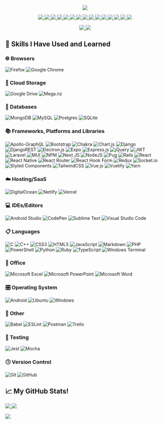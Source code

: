<p align="center">
  <img src="https://capsule-render.vercel.app/api?type=waving&color=gradient&text=Hello🤗!" />
</p>

<p align="center">
  <a href="https://dev.to/yellowflash2041">
    <img src="https://img.shields.io/badge/dev.to-0A0A0A?style=for-the-badge&logo=dev.to"/>
  </a>
  <a href="#">
    <img src="https://img.shields.io/badge/Medium-12100E?style=for-the-badge&logo=medium"/>
  </a>
  <a href="https://codepen.io/yellowflash2041">
    <img src="https://img.shields.io/badge/Codepen-000000?style=for-the-badge&logo=codepen"/>
  </a>
  <a href="#">
    <img src="https://img.shields.io/badge/StackExchange-%23ffffff.svg?style=for-the-badge&logo=StackExchange"/>
  </a>
  <a href="https://stackoverflow.com/users/20141766/yellow-flash">
    <img src="https://img.shields.io/badge/-Stackoverflow-FE7A16?style=for-the-badge&logo=stack-overflow&logoColor=white"/>
  </a>
  <a href="https://www.freecodecamp.org/fcc97b4fc3d-4827-47a5-bcd3-38fde65fdea0">
    <img src="https://img.shields.io/badge/Freecodecamp-%23123.svg?&style=for-the-badge&logo=freecodecamp"/>
  </a>
  <a href="#">
    <img src="https://img.shields.io/badge/Discord-%235865F2.svg?style=for-the-badge&logo=discord&logoColor=white"/>
  </a>
  <a href="#">
    <img src="https://img.shields.io/badge/Gmail-D14836?style=for-the-badge&logo=gmail&logoColor=white"/>
  </a>
  <a href="https://join.skype.com/invite/wakJJYn0KpVO">
    <img src="https://img.shields.io/badge/Skype-%2300AFF0.svg?style=for-the-badge&logo=Skype&logoColor=white"/>
  </a>
  <a href="#">
    <img src="https://img.shields.io/badge/Slack-4A154B?style=for-the-badge&logo=slack"/>
  </a>
  <a href="#">
    <img src="https://img.shields.io/badge/Telegram-2CA5E0?style=for-the-badge&logo=telegram"/>
  </a>
  <a href="#">
    <img src="https://img.shields.io/badge/AngelList-%23D4D4D4.svg?style=for-the-badge&logo=AngelList&logoColor=black"/>
  </a>
  <a href="#">
    <img src="https://img.shields.io/badge/Freelancer-29B2FE?style=for-the-badge&logo=Freelancer&logoColor=white"/>
  </a>
  <a href="#">
    <img src="https://img.shields.io/badge/indeed-003A9B?style=for-the-badge&logo=indeed"/>
  </a>
  <a href="#">
    <img src="https://img.shields.io/badge/UpWork-6FDA44?style=for-the-badge&logo=Upwork&logoColor=white"/>
  </a>
</p>

<p align="center">
  <a href="https://Rasengan.yellowflash2041.repl.co">
    <img src="https://user-images.githubusercontent.com/110062591/199664030-9e8cb78a-e462-4368-995a-a792a1c0ed69.gif" />
  </a>
  <a href="https://Belt.yellowflash2041.repl.co">
    <img src="https://user-images.githubusercontent.com/110062591/199593953-c3fe6b61-9333-43b0-ace6-c64f3df47705.gif" />
  </a>
</p>

<h2>🚀 Skills I Have Used and Learned</h2>

### 🌐 Browsers

![Firefox](https://img.shields.io/badge/Firefox-FF7139?style=for-the-badge&logo=Firefox-Browser&logoColor=white)
![Google Chrome](https://img.shields.io/badge/Google%20Chrome-4285F4?style=for-the-badge&logo=GoogleChrome&logoColor=white)

### 📂 Cloud Storage

![Google Drive](https://img.shields.io/badge/Google%20Drive-4285F4?style=for-the-badge&logo=googledrive&logoColor=white)
![Mega.nz](https://img.shields.io/badge/Mega-%23D90007.svg?style=for-the-badge&logo=Mega)

### 💾 Databases

![MongoDB](https://img.shields.io/badge/MongoDB-%234ea94b.svg?style=for-the-badge&logo=mongodb&logoColor=white)
![MySQL](https://img.shields.io/badge/mysql-%2300f.svg?style=for-the-badge&logo=mysql&logoColor=white)
![Postgres](https://img.shields.io/badge/postgres-%23316192.svg?style=for-the-badge&logo=postgresql&logoColor=white)
![SQLite](https://img.shields.io/badge/sqlite-%2307405e.svg?style=for-the-badge&logo=sqlite)

### 📚 Frameworks, Platforms and Libraries

![Apollo-GraphQL](https://img.shields.io/badge/-ApolloGraphQL-311C87?style=for-the-badge&logo=apollo-graphql)
![Bootstrap](https://img.shields.io/badge/bootstrap-%23563D7C.svg?style=for-the-badge&logo=bootstrap&logoColor=white)
![Chakra](https://img.shields.io/badge/chakra-%234ED1C5.svg?style=for-the-badge&logo=chakraui&logoColor=white)
![Chart.js](https://img.shields.io/badge/chart.js-F5788D.svg?style=for-the-badge&logo=chart.js&logoColor=white)
![Django](https://img.shields.io/badge/django-%23092E20.svg?style=for-the-badge&logo=django)
![DjangoREST](https://img.shields.io/badge/DJANGO-REST-ff1709?style=for-the-badge&logo=django)
![Electron.js](https://img.shields.io/badge/Electron-191970?style=for-the-badge&logo=Electron&logoColor=white)
![Expo](https://img.shields.io/badge/expo-1C1E24?style=for-the-badge&logo=expo)
![Express.js](https://img.shields.io/badge/express.js-%23404d59.svg?style=for-the-badge&logo=express)
![jQuery](https://img.shields.io/badge/jquery-%230769AD.svg?style=for-the-badge&logo=jquery)
![JWT](https://img.shields.io/badge/JWT-black?style=for-the-badge&logo=JSON%20web%20tokens)
![Laravel](https://img.shields.io/badge/laravel-%23FF2D20.svg?style=for-the-badge&logo=laravel&logoColor=white)
![MUI](https://img.shields.io/badge/MUI-%230081CB.svg?style=for-the-badge&logo=mui&logoColor=white)
![NPM](https://img.shields.io/badge/NPM-%23000000.svg?style=for-the-badge&logo=npm)
![Next JS](https://img.shields.io/badge/Next-black?style=for-the-badge&logo=next.js)
![NodeJS](https://img.shields.io/badge/node.js-6DA55F?style=for-the-badge&logo=node.js&logoColor=white)
![Pug](https://img.shields.io/badge/Pug-FFF?style=for-the-badge&logo=pug)
![Rails](https://img.shields.io/badge/rails-%23CC0000.svg?style=for-the-badge&logo=ruby-on-rails)
![React](https://img.shields.io/badge/react-%2320232a.svg?style=for-the-badge&logo=react)
![React Native](https://img.shields.io/badge/react_native-%2320232a.svg?style=for-the-badge&logo=react)
![React Router](https://img.shields.io/badge/React_Router-CA4245?style=for-the-badge&logo=react-router&logoColor=white)
![React Hook Form](https://img.shields.io/badge/React%20Hook%20Form-%23EC5990.svg?style=for-the-badge&logo=reacthookform&logoColor=white)
![Redux](https://img.shields.io/badge/redux-%23593d88.svg?style=for-the-badge&logo=redux)
![Socket.io](https://img.shields.io/badge/Socket.io-black?style=for-the-badge&logo=socket.io)
![Styled Components](https://img.shields.io/badge/styled--components-DB7093?style=for-the-badge&logo=styled-components&logoColor=white)
![TailwindCSS](https://img.shields.io/badge/tailwindcss-%2338B2AC.svg?style=for-the-badge&logo=tailwind-css&logoColor=white)
![Vue.js](https://img.shields.io/badge/vuejs-%2335495e.svg?style=for-the-badge&logo=vuedotjs)
![Vuetify](https://img.shields.io/badge/Vuetify-1867C0?style=for-the-badge&logo=vuetify)
![Yarn](https://img.shields.io/badge/yarn-%232C8EBB.svg?style=for-the-badge&logo=yarn&logoColor=white)

### ☁️ Hosting/SaaS

![DigitalOcean](https://img.shields.io/badge/DigitalOcean-%230167ff.svg?style=for-the-badge&logo=digitalOcean&logoColor=white)
![Netlify](https://img.shields.io/badge/netlify-%23000000.svg?style=for-the-badge&logo=netlify)
![Vercel](https://img.shields.io/badge/vercel-%23000000.svg?style=for-the-badge&logo=vercel)

### 💻 IDEs/Editors

![Android Studio](https://img.shields.io/badge/Android%20Studio-3DDC84.svg?style=for-the-badge&logo=android-studio&logoColor=white)
![CodePen](https://img.shields.io/badge/CodePen-white?style=for-the-badge&logo=codepen&logoColor=black)
![Sublime Text](https://img.shields.io/badge/sublime_text-%23575757.svg?style=for-the-badge&logo=sublime-text)
![Visual Studio Code](https://img.shields.io/badge/Visual%20Studio%20Code-0078d7.svg?style=for-the-badge&logo=visual-studio-code)

### 📋 Languages

![C](https://img.shields.io/badge/c-%2300599C.svg?style=for-the-badge&logo=c)
![C++](https://img.shields.io/badge/c++-%2300599C.svg?style=for-the-badge&logo=c%2B%2B)
![CSS3](https://img.shields.io/badge/css3-%231572B6.svg?style=for-the-badge&logo=css3)
![HTML5](https://img.shields.io/badge/html5-%23E34F26.svg?style=for-the-badge&logo=html5&logoColor=white)
![JavaScript](https://img.shields.io/badge/javascript-%23323330.svg?style=for-the-badge&logo=javascript)
![Markdown](https://img.shields.io/badge/markdown-%23000000.svg?style=for-the-badge&logo=markdown)
![PHP](https://img.shields.io/badge/php-%23777BB4.svg?style=for-the-badge&logo=php&logoColor=white)
![PowerShell](https://img.shields.io/badge/PowerShell-%235391FE.svg?style=for-the-badge&logo=powershell&logoColor=white)
![Python](https://img.shields.io/badge/python-3670A0?style=for-the-badge&logo=python&logoColor=ffdd54)
![Ruby](https://img.shields.io/badge/ruby-%23CC342D.svg?style=for-the-badge&logo=ruby)
![TypeScript](https://img.shields.io/badge/typescript-%23007ACC.svg?style=for-the-badge&logo=typescript&logoColor=white)
![Windows Terminal](https://img.shields.io/badge/Windows%20Terminal-%234D4D4D.svg?style=for-the-badge&logo=windows-terminal)

### 🏢 Office

![Microsoft Excel](https://img.shields.io/badge/Microsoft_Excel-217346?style=for-the-badge&logo=microsoft-excel)
![Microsoft PowerPoint](https://img.shields.io/badge/Microsoft_PowerPoint-B7472A?style=for-the-badge&logo=microsoft-powerpoint)
![Microsoft Word](https://img.shields.io/badge/Microsoft_Word-2B579A?style=for-the-badge&logo=microsoft-word)

### 🎛️ Operating System

![Android](https://img.shields.io/badge/Android-3DDC84?style=for-the-badge&logo=android&logoColor=white)
![Ubuntu](https://img.shields.io/badge/Ubuntu-E95420?style=for-the-badge&logo=ubuntu&logoColor=white)
![Windows](https://img.shields.io/badge/Windows-0078D6?style=for-the-badge&logo=windows)

### 🥅 Other

![Babel](https://img.shields.io/badge/Babel-F9DC3e?style=for-the-badge&logo=babel&logoColor=black)
![ESLint](https://img.shields.io/badge/ESLint-4B3263?style=for-the-badge&logo=eslint)
![Postman](https://img.shields.io/badge/Postman-FF6C37?style=for-the-badge&logo=postman&logoColor=white)
![Trello](https://img.shields.io/badge/Trello-%23026AA7.svg?style=for-the-badge&logo=Trello)

### 🧪 Testing

![Jest](https://img.shields.io/badge/-jest-%23C21325?style=for-the-badge&logo=jest)
![Mocha](https://img.shields.io/badge/-mocha-%238D6748?style=for-the-badge&logo=mocha&logoColor=white)

### 🕓 Version Control

![Git](https://img.shields.io/badge/git-%23F05033.svg?style=for-the-badge&logo=git&logoColor=white)
![GitHub](https://img.shields.io/badge/github-%23121011.svg?style=for-the-badge&logo=github)

<h2>📈 My GitHub Stats!</h2>
<a href="https://github.com/yellowflash2041">
  <img src="https://github-readme-stats.vercel.app/api?username=yellowflash2041&bg_color=30,163221,372735&theme=vue-dark&show_icons=true&include_all_commits=true" />
  <img src="https://github-readme-stats.vercel.app/api/top-langs/?username=yellowflash2041&bg_color=30,163221,372735&theme=vue-dark&layout=compact" />
</a>

<p align="left">
  <img src="https://capsule-render.vercel.app/api?type=waving&color=gradient&section=footer" />
</p>

<!---
yellowflash2041/yellowflash2041 is a ✨ special ✨ repository because its `README.md` (this file) appears on your GitHub profile.
You can click the Preview link to take a look at your changes.
--->
